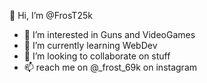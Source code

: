  👋 Hi, I’m @FrosT25k
- 👀 I’m interested in Guns and VideoGames
- 🌱 I’m currently learning WebDev
- 💞️ I’m looking to collaborate on stuff
- 📫 reach me on @_frost_69k on instagram

<!---
FrosT25k/FrosT25k is a ✨ special ✨ repository because its `README.md` (this file) appears on your GitHub profile.
You can click the Preview link to take a look at your changes.
--->

